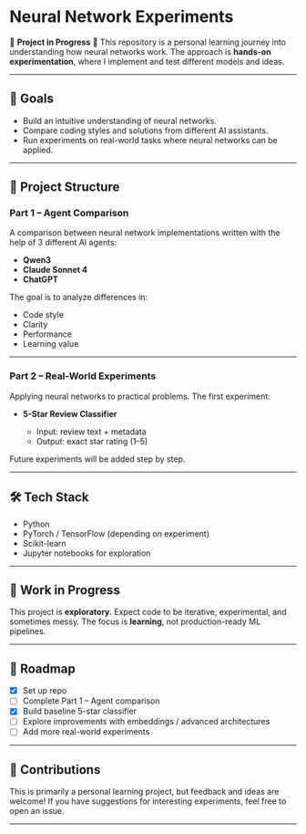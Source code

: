 # Neural Network Experiments

🚧 **Project in Progress** 🚧
This repository is a personal learning journey into understanding how neural networks work.
The approach is **hands-on experimentation**, where I implement and test different models and ideas.

---

## 📌 Goals

* Build an intuitive understanding of neural networks.
* Compare coding styles and solutions from different AI assistants.
* Run experiments on real-world tasks where neural networks can be applied.

---

## 🔎 Project Structure

### **Part 1 – Agent Comparison**

A comparison between neural network implementations written with the help of 3 different AI agents:

* **Qwen3**
* **Claude Sonnet 4**
* **ChatGPT**

The goal is to analyze differences in:

* Code style
* Clarity
* Performance
* Learning value

---

### **Part 2 – Real-World Experiments**

Applying neural networks to practical problems.
The first experiment:

* **5-Star Review Classifier**

  * Input: review text + metadata
  * Output: exact star rating (1–5)

Future experiments will be added step by step.

---

## 🛠️ Tech Stack

* Python
* PyTorch / TensorFlow (depending on experiment)
* Scikit-learn
* Jupyter notebooks for exploration

---

## 🚀 Work in Progress

This project is **exploratory**.
Expect code to be iterative, experimental, and sometimes messy.
The focus is **learning**, not production-ready ML pipelines.

---

## 📅 Roadmap

* [x] Set up repo
* [ ] Complete Part 1 – Agent comparison
* [x] Build baseline 5-star classifier
* [ ] Explore improvements with embeddings / advanced architectures
* [ ] Add more real-world experiments

---

## 🤝 Contributions

This is primarily a personal learning project, but feedback and ideas are welcome!
If you have suggestions for interesting experiments, feel free to open an issue.

---

